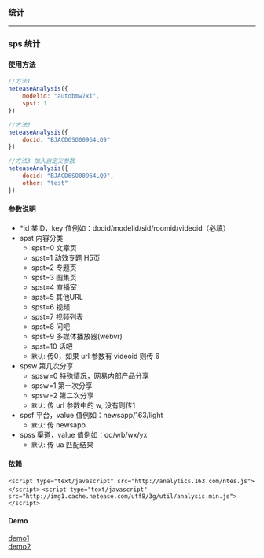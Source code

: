 ### 统计

-------------------------

### sps 统计

#### 使用方法

```js
//方法1
neteaseAnalysis({
    modelid: "autobmw7xi",
    spst: 1
})

//方法2
neteaseAnalysis({ 
    docid: "BJACD6SO00964LQ9"
})

//方法3 加入自定义参数 
neteaseAnalysis({ 
    docid: "BJACD6SO00964LQ9", 
    other: "test"
})

```

#### 参数说明
* *id   某ID，key 值例如：docid/modelid/sid/roomid/videoid（必填）
* spst  内容分类
    - spst=0 文章页 
    - spst=1 动效专题 H5页
    - spst=2 专题页
    - spst=3 图集页
    - spst=4 直播室
    - spst=5 其他URL
    - spst=6 视频
    - spst=7 视频列表
    - spst=8 问吧
    - spst=9 多媒体播放器(webvr)
    - spst=10 话吧
    - `默认`: 传0，如果 url 参数有 videoid 则传 6
* spsw  第几次分享 
    - spsw=0 特殊情况，网易内部产品分享
    - spsw=1 第一次分享
    - spsw=2 第二次分享
    - `默认`: 传 url 参数中的 w, 没有则传1
* spsf  平台，value 值例如：newsapp/163/light
    - `默认`: 传 newsapp
* spss  渠道，value 值例如：qq/wb/wx/yx
    - `默认`: 传 ua 匹配结果

#### 依赖
`<script type="text/javascript" src="http://analytics.163.com/ntes.js"></script>`
`<script type="text/javascript" src="http://img1.cache.netease.com/utf8/3g/util/analysis.min.js"></script>`

#### Demo
[demo1](http://f2e.developer.163.com/dizhang/analysis/)<br>
[demo2](http://f2e.developer.163.com/dizhang/analysis/?videoid=123&w=9)


